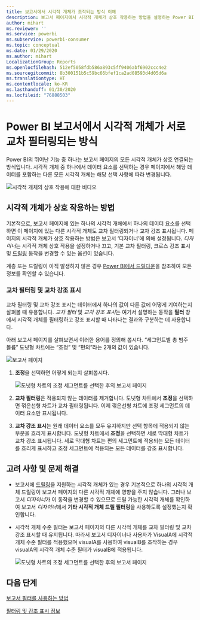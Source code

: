 ```yaml
---
title: 보고서에서 시각적 개체가 조작되는 방식 이해
description: 보고서 페이지에서 시각적 개체가 상호 작용하는 방법을 설명하는 Power BI 최종 사용자를 위한 설명서입니다.
author: mihart
ms.reviewer: ''
ms.service: powerbi
ms.subservice: powerbi-consumer
ms.topic: conceptual
ms.date: 01/29/2020
ms.author: mihart
LocalizationGroup: Reports
ms.openlocfilehash: 512ef5058fdb586a893c5ff9406abf6902ccc4e2
ms.sourcegitcommit: 8b300151b5c59bc66bfef1ca2ad08593d4d05d6a
ms.translationtype: HT
ms.contentlocale: ko-KR
ms.lasthandoff: 01/30/2020
ms.locfileid: "76888503"
---
```

# <a name="how-visuals-cross-filter-each-other-in-a-power-bi-report"></a>Power BI 보고서에서 시각적 개체가 서로 교차 필터링되는 방식
Power BI의 뛰어난 기능 중 하나는 보고서 페이지의 모든 시각적 개체가 상호 연결되는 방식입니다. 시각적 개체 중 하나에서 데이터 요소를 선택하는 경우 페이지에서 해당 데이터를 포함하는 다른 모든 시각적 개체는 해당 선택 사항에 따라 변경됩니다. 

![시각적 개체의 상호 작용에 대한 비디오](media/end-user-interactions/interactions.gif)

## <a name="how-visuals-interact-with-each-other"></a>시각적 개체가 상호 작용하는 방법

기본적으로, 보고서 페이지에 있는 하나의 시각적 개체에서 하나의 데이터 요소를 선택하면 이 페이지에 있는 다른 시각적 개체도 교차 필터링되거나 교차 강조 표시됩니다. 페이지의 시각적 개체가 상호 작용하는 방법은 보고서 ‘디자이너’에 의해 설정됩니다.  *디자이너*는 시각적 개체 상호 작용을 설정하거나 끄고, 기본 교차 필터링, 크로스 강조 표시 및 [드릴링](end-user-drill.md) 동작을 변경할 수 있는 옵션이 있습니다. 

계층 또는 드릴링이 아직 발생하지 않은 경우 [Power BI에서 드릴다운](end-user-drill.md)을 참조하여 모든 정보를 확인할 수 있습니다. 

### <a name="cross-filtering-and-cross-highlighting"></a>교차 필터링 및 교차 강조 표시

교차 필터링 및 교차 강조 표시는 데이터에서 하나의 값이 다른 값에 어떻게 기여하는지 살펴볼 때 유용합니다. *교차 필터* 및 *교차 강조 표시*는 여기서 설명하는 동작을 **필터** 창에서 시각적 개체를 필터링하고 강조 표시할 때 나타나는 결과와 구분하는 데 사용합니다.  

아래 보고서 페이지를 살펴보면서 이러한 용어를 정의해 봅시다. “세그먼트별 총 범주 볼륨” 도넛형 차트에는 “조정” 및 “편의”라는 2개의 값이 있습니다. 

![보고서 페이지](media/end-user-interactions/power-bi-interactions-before.png)

1. **조정**을 선택하면 어떻게 되는지 살펴봅시다.

    ![도넛형 차트의 조정 세그먼트를 선택한 후의 보고서 페이지](media/end-user-interactions/power-bi-interactions-after.png)

2. **교차 필터링**은 적용되지 않는 데이터를 제거합니다. 도넛형 차트에서 **조정**을 선택하면 꺾은선형 차트가 교차 필터링됩니다. 이제 꺾은선형 차트에 조정 세그먼트의 데이터 요소만 표시됩니다. 

3. **교차 강조 표시**는 원래 데이터 요소를 모두 유지하지만 선택 항목에 적용되지 않는 부분을 흐리게 표시합니다. 도넛형 차트에서 **조정**을 선택하면 세로 막대형 차트가 교차 강조 표시됩니다. 세로 막대형 차트는 편의 세그먼트에 적용되는 모든 데이터를 흐리게 표시하고 조정 세그먼트에 적용되는 모든 데이터를 강조 표시합니다. 


## <a name="considerations-and-troubleshooting"></a>고려 사항 및 문제 해결
- 보고서에 [드릴링](end-user-drill.md)을 지원하는 시각적 개체가 있는 경우 기본적으로 하나의 시각적 개체 드릴링이 보고서 페이지의 다른 시각적 개체에 영향을 주지 않습니다. 그러나 보고서 *디자이너*가 이 동작을 변경할 수 있으므로 드릴 가능한 시각적 개체를 확인하여 보고서 *디자이너*에서 **기타 시각적 개체 드릴 필터링**을 사용하도록 설정했는지 확인합니다.
    
- 시각적 개체 수준 필터는 보고서 페이지의 다른 시각적 개체를 교차 필터링 및 교차 강조 표시할 때 유지됩니다. 따라서 보고서 디자이너나 사용자가 VisualA에 시각적 개체 수준 필터를 적용했으며 visualA를 사용하여 visualB를 조작하는 경우 visualA의 시각적 개체 수준 필터가 visualB에 적용됩니다.

    ![도넛형 차트의 조정 세그먼트를 선택한 후의 보고서 페이지](media/end-user-interactions/power-bi-visual-filters.png)

## <a name="next-steps"></a>다음 단계
[보고서 필터를 사용하는 방법](../power-bi-how-to-report-filter.md)    


[필터링 및 강조 표시 정보](end-user-report-filter.md) 
